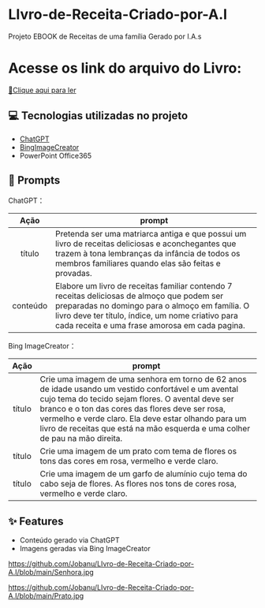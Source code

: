 # LIvro-de-Receita-Criado-por-A.I
Projeto EBOOK de Receitas de uma família Gerado por I.A.s

# Acesse os link do arquivo do Livro:

<a href="https://github.com/Jobanu/LIvro-de-Receita-Criado-por-A.I/blob/main/Livro%20de%20Receitas%20V2.pdf" title="View PDF now"> 📕Clique aqui para ler</a>

## 💻 Tecnologias utilizadas no projeto

- [ChatGPT](https://chat.openai.com/) 
- [BingImageCreator](https://www.bing.com/images/create)
- PowerPoint Office365

## 🧠 Prompts


ChatGPT：

|   Ação   | prompt                                                                                                                                                                                                                                                                         |
| :------: | ------------------------------------------------------------------------------------------------------------------------------------------------------------------------------------------------------------------------------------------------------------------------------ |
|  título  |Pretenda ser uma matriarca antiga e que possui um livro de receitas deliciosas e aconchegantes que trazem à tona lembranças da infância de todos os membros familiares quando elas são feitas e provadas.                                                    |
| conteúdo | Elabore um livro de receitas familiar contendo 7 receitas deliciosas de almoço que podem ser preparadas no domingo para o almoço em família. O livro deve ter título, índice, um nome criativo para cada receita e uma frase amorosa em cada pagina. |


Bing ImageCreator：

|  Ação  | prompt                                                                                 |
| :----: | -------------------------------------------------------------------------------------- |
| título | Crie uma imagem de uma senhora em torno de 62 anos de idade usando um vestido confortável e um avental cujo tema do tecido sejam flores. O avental deve ser branco e o ton das cores das flores deve ser rosa, vermelho e verde claro. Ela deve estar olhando para um livro de receitas que está na mão esquerda e uma colher de pau na mão direita. |
| título | Crie uma imagem de um prato com tema de flores os tons das cores em rosa, vermelho e verde claro. |
| título | Crie uma imagem de um garfo de alumínio cujo tema do cabo seja de flores. As flores nos tons de cores rosa, vermelho e verde claro. |


## ✨ Features

- Conteúdo gerado via ChatGPT
- Imagens geradas via Bing ImageCreator

https://github.com/Jobanu/LIvro-de-Receita-Criado-por-A.I/blob/main/Senhora.jpg

https://github.com/Jobanu/LIvro-de-Receita-Criado-por-A.I/blob/main/Prato.jpg
